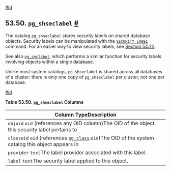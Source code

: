 [#id](#CATALOG-PG-SHSECLABEL)

## 53.50. `pg_shseclabel` [#](#CATALOG-PG-SHSECLABEL)

The catalog `pg_shseclabel` stores security labels on shared database objects. Security labels can be manipulated with the [`SECURITY LABEL`](sql-security-label) command. For an easier way to view security labels, see [Section 54.22](view-pg-seclabels).

See also [`pg_seclabel`](catalog-pg-seclabel), which performs a similar function for security labels involving objects within a single database.

Unlike most system catalogs, `pg_shseclabel` is shared across all databases of a cluster: there is only one copy of `pg_shseclabel` per cluster, not one per database.

[#id](#id-1.10.4.52.6)

**Table 53.50. `pg_shseclabel` Columns**

| Column TypeDescription                                                                                                 |
| ---------------------------------------------------------------------------------------------------------------------- |
| `objoid` `oid` (references any OID column)The OID of the object this security label pertains to                        |
| `classoid` `oid` (references [`pg_class`](catalog-pg-class).`oid`)The OID of the system catalog this object appears in |
| `provider` `text`The label provider associated with this label.                                                        |
| `label` `text`The security label applied to this object.                                                               |

